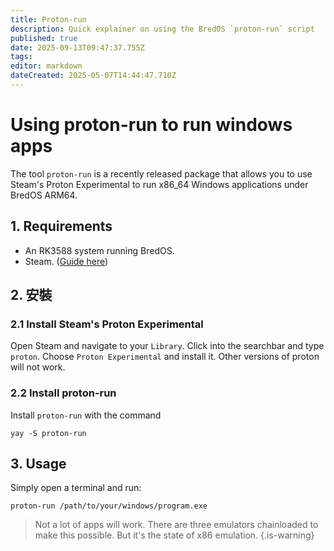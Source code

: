 ```yaml
---
title: Proton-run
description: Quick explainer on using the BredOS `proton-run` script
published: true
date: 2025-09-13T09:47:37.755Z
tags:
editor: markdown
dateCreated: 2025-05-07T14:44:47.710Z
---
```


# Using proton-run to run windows apps

The tool `proton-run` is a recently released package that allows you to use Steam's Proton Experimental to run x86_64 Windows applications under BredOS ARM64.

## 1. Requirements

- An RK3588 system running BredOS.
- Steam. ([Guide here](/how-to/how-to-install-steam))

## 2. 安裝

### 2.1 Install Steam's Proton Experimental

Open Steam and navigate to your `Library`. Click into the searchbar and type `proton`. Choose `Proton Experimental` and install it. Other versions of proton will not work.

### 2.2 Install proton-run

Install `proton-run` with the command

```
yay -S proton-run
```

## 3. Usage

Simply open a terminal and run:

```
proton-run /path/to/your/windows/program.exe
```

> Not a lot of apps will work. There are three emulators chainloaded to make this possible.
> But it's the state of x86 emulation.
> {.is-warning}
